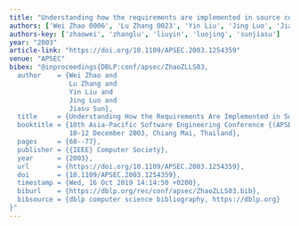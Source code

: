 ```yaml
---
title: "Understanding how the requirements are implemented in source code"
authors: ['Wei Zhao 0006', 'Lu Zhang 0023', 'Yin Liu', 'Jing Luo', 'Jiasu Sun']
authors-key: ['zhaowei', 'zhanglu', 'liuyin', 'luojing', 'sunjiasu']
year: "2003"
article-link: "https://doi.org/10.1109/APSEC.2003.1254359"
venue: "APSEC"
bibex: "@inproceedings{DBLP:conf/apsec/ZhaoZLLS03,
  author    = {Wei Zhao and
               Lu Zhang and
               Yin Liu and
               Jing Luo and
               Jiasu Sun},
  title     = {Understanding How the Requirements Are Implemented in Source Code},
  booktitle = {10th Asia-Pacific Software Engineering Conference {(APSEC} 2003),
               10-12 December 2003, Chiang Mai, Thailand},
  pages     = {68--77},
  publisher = {{IEEE} Computer Society},
  year      = {2003},
  url       = {https://doi.org/10.1109/APSEC.2003.1254359},
  doi       = {10.1109/APSEC.2003.1254359},
  timestamp = {Wed, 16 Oct 2019 14:14:50 +0200},
  biburl    = {https://dblp.org/rec/conf/apsec/ZhaoZLLS03.bib},
  bibsource = {dblp computer science bibliography, https://dblp.org}
}"
---
```

